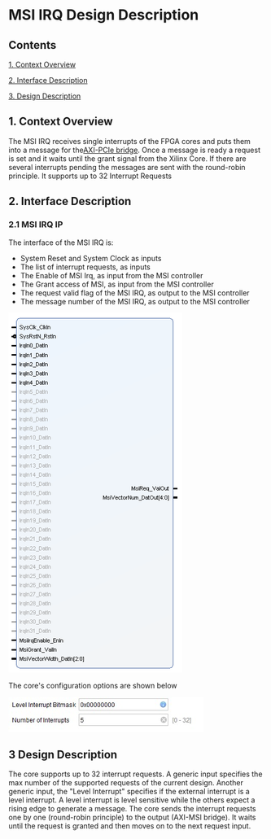 # MSI IRQ Design Description
## Contents

[1. Context Overview](#1-context-overview)

[2. Interface Description](#2-interface-description)

[3. Design Description](#3-design-description)

## 1. Context Overview
The MSI IRQ receives single interrupts of the FPGA cores and puts them into a message for the[AXI-PCIe bridge](https://www.xilinx.com/products/intellectual-property/axi_pcie.html).
Once a message is ready a request is set and it waits until the grant signal from the Xilinx Core. If there are several interrupts pending the messages are sent with the round-robin principle. 
It supports up to 32 Interrupt Requests 

## 2. Interface Description
### 2.1 MSI IRQ IP
The interface of the MSI IRQ is:
- System Reset and System Clock as inputs
- The list of interrupt requests, as inputs
- The Enable of MSI Irq, as input from the MSI controller 
- The Grant access of MSI, as input from the MSI controller
- The request valid flag of the MSI IRQ, as output to the MSI controller
- The message number of the MSI IRQ, as output to the MSI controller
 
![MSI IRQ IP](Additional%20Files/MsiIrqIP.PNG) 

The core's configuration options are shown below

![MSI IRQ Config](Additional%20Files/MsiIrqConfig.PNG) 


## 3 Design Description
The core supports up to 32 interrupt requests. A generic input specifies the max number of the supported requests of the current design. Another generic input, the "Level Interrupt" specifies if the external interrupt is a level interrupt.
A level interrupt is level sensitive while the others expect a rising edge to generate a message. The core sends the interrupt requests one by one (round-robin principle) to the output (AXI-MSI bridge). It waits until the request is granted and then moves on to the next request input.
